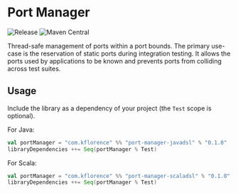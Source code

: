 # Port Manager
![Release](https://github.com/kflorence/port-manager/actions/workflows/release.yaml/badge.svg)
![Maven Central](https://img.shields.io/maven-central/v/com.kflorence/port-manager-scaladsl_2.13)

Thread-safe management of ports within a port bounds. The primary use-case is the reservation of static ports during integration testing. It allows the ports used by applications to be known and prevents ports from colliding across test suites.

## Usage
Include the library as a dependency of your project (the `Test` scope is optional).

For Java:
```sbt
val portManager = "com.kflorence" %% "port-manager-javadsl" % "0.1.0"
libraryDependencies ++= Seq(portManager % Test)
```

For Scala:
```sbt
val portManager = "com.kflorence" %% "port-manager-scaladsl" % "0.1.0"
libraryDependencies ++= Seq(portManager % Test)
```
